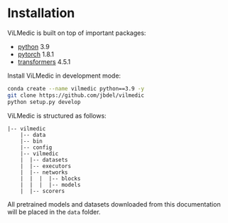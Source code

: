 # Installation
ViLMedic is built on top of important packages:

- [python](https://www.python.org/downloads/) 3.9
- [pytorch](http://pytorch.org/) 1.8.1
- [transformers](https://huggingface.co/transformers/) 4.5.1

Install ViLMedic in development mode:
```bash
conda create --name vilmedic python==3.9 -y
git clone https://github.com/jbdel/vilmedic
python setup.py develop
```

ViLMedic is structured as follows:

```
|-- vilmedic
	|-- data
	|-- bin
	|-- config
	|-- vilmedic
	|  |-- datasets
	|  |-- executors
	|  |-- networks
	|  |  |  |-- blocks
	|  |  |  |-- models
	|  |-- scorers
```

All pretrained models and datasets downloaded from this documentation will be placed in the `data` folder.